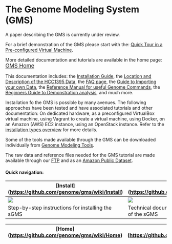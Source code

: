 The Genome Modeling System (GMS)
===

A paper describing the GMS is currently under review.

For a brief demonstration of the GMS please start with the: 
<a href="https://github.com/genome/gms/wiki/Quick-VM-Tour">Quick Tour in a Pre-configured Virtual Machine</a>.

More detailed documentation and tutorials are available in the home page: <big><a href="https://github.com/genome/gms/wiki">GMS Home</a></big>

This documentation includes:
the <a href="https://github.com/genome/gms/wiki/Install">Installation Guide</a>, 
the <a href="https://github.com/genome/gms/wiki/HCC1395-WGS-Exome-RNA-Seq-Data">Location and Description of the HCC1395 Data</a>, 
the <a href="https://github.com/genome/gms/wiki/FAQ">FAQ page</a>,
the <a href="https://github.com/genome/gms/wiki/Beginner%27s-Guide-to-the-Demonstration-Analysis">Guide to Importing your own Data</a>, 
the <a href="https://github.com/genome/gms/wiki/Useful-GMS-Commands">Reference Manual for useful Genome Commands</a>, 
the <a href="https://github.com/genome/gms/wiki/Beginner%27s-Guide-to-the-Demonstration-Analysis">Beginners Guide to Demonstration analysis</a>, and much more.

Installation fo the GMS is possible by many avenues.  The following approaches have been tested and have associated tutorials and other documentation:
On dedicated hardware, as a preconfigured VirtualBox virtual machine, using Vagrant to create a virtual machine, using Docker, on an Amazon (AWS) EC2 instance, using an OpenStack instance.  Refer to the <a href="https://github.com/genome/gms/wiki/Installation-Types-Overview">installation types overview</a> for more details.   

Some of the tools made available through the GMS can be downloaded individually from <a href="http://gmt.genome.wustl.edu/">Genome Modeling Tools</a>.

The raw data and reference files needed for the GMS tutorial are made available through our <a href="https://xfer.genome.wustl.edu/gxfer1/project/gms/testdata/">FTP</a> and as an <a href="https://gmsdata.s3.amazonaws.com/">Amazon Public Dataset</a>.


#### Quick navigation:

| [Install] (https://github.com/genome/gms/wiki/Install) | [Docs] (https://github.com/genome/gms/wiki/Docs) | [Tutorials] (https://github.com/genome/gms/wiki/Tutorials) | [FAQ] (https://github.com/genome/gms/wiki/FAQ) |
|----------------------------|----------------------------|----------------------------|----------------------------|
| [<img src="https://github.com/genome/gms/wiki/Images/Gnome-system-software-installer-small.png">](https://github.com/genome/gms/wiki/Install) | [<img src="https://github.com/genome/gms/wiki/Images/Gnome-emblem-documents-small.png">](https://github.com/genome/gms/wiki/Docs) | [<img src="https://github.com/genome/gms/wiki/Images/DNA_sequence-small.png">](https://github.com/genome/gms/wiki/Tutorials) | [<img src="https://github.com/genome/gms/wiki/Images/Faq-icon-small.png">](https://github.com/genome/gms/wiki/FAQ) |
| Step-by-step instructions for installing the sGMS | Technical documentation about the internals of the sGMS | Tutorials for running different analyses using the sGMS | Frequently asked questions about the sGMS |



| [Home] (https://github.com/genome/gms/wiki/Home) | [Install] (https://github.com/genome/gms/wiki/Install) | [Docs]  (https://github.com/genome/gms/wiki/Docs) | [Tutorials] (https://github.com/genome/gms/wiki/Tutorials) | [FAQ] (https://github.com/genome/gms/wiki/FAQ) |
|----------------------------|----------------------------|----------------------------|----------------------------|----------------------------|

